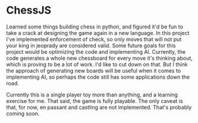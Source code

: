 # ChessJS
Learned some things building chess in python, and figured it'd be fun to take a crack at designing the game again in a new language. In this project I've implemented enforcement of check, so only moves that will not put your king in jeoprady are considered valid. Some future goals for this project would be optimizing the code and implementing AI. Currently, the code generates a whole new chessboard for every move it's thinking about, which is proving to be a lot of work. I'd like to cut down on that. But I think the approach of generating new boards will be useful when it comes to implementing AI, so perhaps the code still has some applications down the road.

Currently this is a single player toy more than anything, and a learning exercise for me. That said, the game is fully playable. The only caveat is that, for now, en passant and castling are not implemented. That's probably coming soon.
